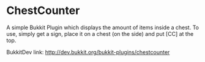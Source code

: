 ChestCounter
============

A simple Bukkit Plugin which displays the amount of items inside a chest.
To use, simply get a sign, place it on a chest (on the side) and put [CC] at the top.

BukkitDev link:
http://dev.bukkit.org/bukkit-plugins/chestcounter
